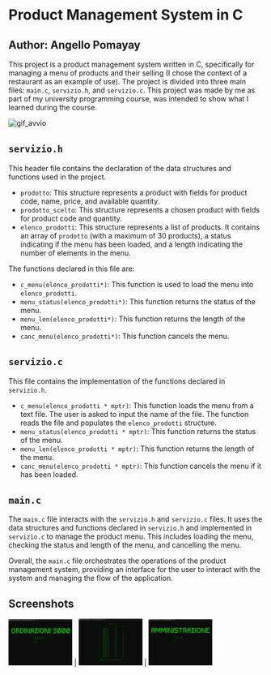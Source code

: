 # Product Management System in C

## Author: Angello Pomayay

This project is a product management system written in C, specifically for managing a menu of products and their 
selling (I chose the context of a restaurant as an example of use). 
The project is divided into three main files: `main.c`, `servizio.h`, and `servizio.c`. This project was made by me as 
part of my university programming course, was intended to show what I learned during the course. 

![gif_avvio](https://github.com/Angello-Pomayay/Product_Management_System_in_C/assets/159076658/e367f9a5-4433-496d-a6f5-b6a98639fd08)


## `servizio.h`

This header file contains the declaration of the data structures and functions used in the project.

- `prodotto`: This structure represents a product with fields for product code, name, price, and available quantity.
- `prodotto_scelto`: This structure represents a chosen product with fields for product code and quantity.
- `elenco_prodotti`: This structure represents a list of products. It contains an array of `prodotto` (with a maximum of 30 products), a status indicating if the menu has been loaded, and a length indicating the number of elements in the menu.

The functions declared in this file are:

- `c_menu(elenco_prodotti*)`: This function is used to load the menu into `elenco_prodotti`.
- `menu_status(elenco_prodotti*)`: This function returns the status of the menu.
- `menu_len(elenco_prodotti*)`: This function returns the length of the menu.
- `canc_menu(elenco_prodotti*)`: This function cancels the menu.

## `servizio.c`

This file contains the implementation of the functions declared in `servizio.h`.

- `c_menu(elenco_prodotti * mptr)`: This function loads the menu from a text file. The user is asked to input the name of the file. The function reads the file and populates the `elenco_prodotti` structure.
- `menu_status(elenco_prodotti * mptr)`: This function returns the status of the menu.
- `menu_len(elenco_prodotti * mptr)`: This function returns the length of the menu.
- `canc_menu(elenco_prodotti * mptr)`: This function cancels the menu if it has been loaded.

## `main.c`

The `main.c` file interacts with the `servizio.h` and `servizio.c` files. It uses the data structures and functions 
declared in `servizio.h` and implemented in `servizio.c` to manage the product menu. This includes loading the menu, 
checking the status and length of the menu, and cancelling the menu.

Overall, the `main.c` file orchestrates the operations of the product management system, providing an interface for 
the user to interact with the system and managing the flow of the application.

## Screenshots

<img src="screenshots/1.png" width="25%"> | <img src="screenshots/2.png" width="25%"> | <img src="screenshots/3.png" width="25%">

